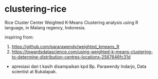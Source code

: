 # clustering-rice
Rice Cluster Center Weighted K-Means Clustering analysis using R language, in Malang regency, Indonesia.

inspiring from:
1. https://github.com/pararawendy/weighted_kmeans_R
2. https://towardsdatascience.com/using-weighted-k-means-clustering-to-determine-distribution-centres-locations-2567646fc31d

- apresiasi dan t kasih disampaikan kpd Bp. Parawendy Indarjo, Data scientist at Bukalapak.
